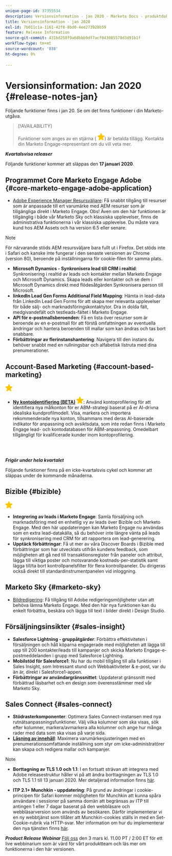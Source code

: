 ```yaml
---
unique-page-id: 37355534
description: Versionsinformation - jan 2020 - Marketo Docs - produktdokumentation
title: Versionsinformation - jan 2020
exl-id: 7b011c1a-1161-42f8-8bd0-4ee273928b59
feature: Release Information
source-git-commit: 431bd258f9a68bbb9df7acf043085578d3d91b1f
workflow-type: tm+mt
source-wordcount: '838'
ht-degree: 0%

---
```


# Versionsinformation: Jan 2020 {#release-notes-jan}

Följande funktioner finns i jan 20. Se om det finns funktioner i din Marketo-utgåva.

>[!AVAILABILITY]
>
>Funktioner som anges av en stjärna ( ![(stjärna)](assets/yellow-star.png)) är betalda tillägg. Kontakta din Marketo Engage-representant om du vill veta mer.

**_Kvartalsvisa releaser_**

Följande funktioner kommer att släppas den **17 januari 2020**.

## Programmet Core Marketo Engage Adobe {#core-marketo-engage-adobe-application}

* [Adobe Experience Manager Resursväljare](/help/marketo/product-docs/adobe-experience-cloud-integrations/importing-assets-with-adobe-experience-manager.md): Få snabbt tillgång till resurser som är anpassade till ert varumärke med AEM resurser som är tillgängliga direkt i Marketo Engage. Obs! Även om den här funktionen är tillgänglig i både vår Marketo Sky och klassiska upplevelser, finns de administrativa funktionerna i vår klassiska upplevelse. Du måste vara kund hos AEM Assets och ha version 6.5 eller senare.

>[!NOTE]
>
>För närvarande stöds AEM resursväljare bara fullt ut i Firefox. Det stöds inte i Safari och kanske inte fungerar i den senaste versionen av Chrome (version 80), beroende på inställningarna för cookie-filen för samma plats.

* **Microsoft Dynamics - Synkronisera lead till CRM i realtid**: Synkronisering i realtid av leads och kontakter mellan Marketo Engage och Microsoft Dynamics. Skapa leads eller kontakter och se dem i Microsoft Dynamics direkt med flödesåtgärden Synkronisera person till Microsoft.
* **linkedIn Lead Gen Forms Additional Field Mapping**: Hämta in lead-data från LinkedIn Lead Gen Forms för att skapa mer relevanta upplevelser för både sälj- och marknadsföringskontaktytor. Dra in dolda fält, medgivandefält och testleads-fältet i Marketo Engage.
* **API för e-postmallsberoenden**: Få en lista över resurser som är beroende av en e-postmall för att förstå omfattningen av eventuella ändringar och hantera beroenden till mallar som kan ändras och tas bort snabbare.
* **Förbättringar av flerinstanshantering**: Navigera till den instans du behöver snabbt med en rullningsbar och alfabetisk listruta med dina prenumerationer.

## Account-Based Marketing {#account-based-marketing}

![(stjärna)](assets/yellow-star.png)

* **[Ny kontoidentifiering (BETA)](https://docs.marketo.com/x/WQA6Ag) ![(stjärna)](assets/yellow-star.png)**: Använd kontoprofilering för att identifiera nya målkonton för er ABM-strategi baserat på er AI-drivna idealiska kundprofilmodell. Visa, markera och importera rekommenderade nya konton, tillsammans med deras AI-baserade indikator för anpassning och avsiktsdata, som inte redan finns i Marketo Engage lead- och kontodatabasen för ABM-anpassning. Omedelbart tillgängligt för kvalificerade kunder inom kontoprofilering.

<br> 

**_Frigör under hela kvartalet_**

Följande funktioner finns på en icke-kvartalsvis cykel och kommer att släppas under de kommande månaderna.

## Bizible {#bizible}

![(stjärna)](assets/yellow-star.png)

* **Integrering av leads i Marketo Engage**: Samla försäljning och marknadsföring med en enhetlig vy av leads över Bizible och Marketo Engage. Med den här uppdateringen kan Marketo Engage nu användas som en extra lead-datakälla, så du behöver inte längre vänta på leads för synkronisering med CRM för att rapportera om lead-generering.
* **Upptäck förbättringar**: Få ut mer av våra Discover Boards i Bizible med förbättringar som har utvecklats utifrån kundens feedback, som möjligheten att gå ned till transaktionsregister från paneler och attribut, lägga till viktiga poster och motsvarande kostnads-per-statistik samt lägga till/ta bort kontrollpanelsfilter för flera kontrollpaneler. Du dirigeras också direkt till standardinstrumentpanelen vid inloggning.

## Marketo Sky {#marketo-sky}

* [Bildredigering](https://experienceleague.adobe.com/docs/marketo/sky/design-studio/marketo-image-editor.html?lang=en#design-studio): Få tillgång till Adobe redigeringsmöjligheter utan att behöva lämna Marketo Engage. Med den här nya funktionen kan du enkelt förbättra, beskära och lägga till text i bilder direkt i Design Studio.

## Försäljningsinsikter {#sales-insight}

* **Salesforce Lightning - gruppåtgärder**: Förbättra effektiviteten i försäljningen och håll köparna engagerade med möjligheten att lägga till upp till 200 kontakter/leads till kampanjer och skicka Marketo Engage-e-postmeddelanden i grupp med Salesforce Lightning.
* **Mobilstöd för Salesforce1**: Nu har du mobil tillgång till alla funktioner i Sales Insight, som Intressant stund och Webbaktiviteter &amp; e-post, var du än är, direkt i Salesforce1-appen.
* **Förbättringar av användargränssnittet**: Uppdaterat gränssnitt med förbättrad läsbarhet och en design som överensstämmer med vår Marketo Sky.

## Sales Connect {#sales-connect}

* **Stödrasterkomponenter**: Optimera Sales Connect-instansen med nya rutnätsanpassningsfunktioner. Välj vilka kolumner som ska visas, sök efter kolumner, markera/avmarkera alla kolumner och ange hur många rader med data som ska visas på varje sida.
* **[Låsning av innehåll](/help/marketo/product-docs/marketo-sales-connect/admin/content-lockdown.md)**: Maximera varumärkesjusteringen med en prenumerationsomfattande inställning som styr om icke-administratörer kan skapa och redigera mallar och kampanjer.

>[!NOTE]
>
>* **Borttagning av TLS 1.0 och 1.1**: I en fortsatt strävan att integrera med Adobe releasestruktur håller vi på att ändra borttagningen av TLS 1.0 och TLS 1.1 till 13 januari 2020. Mer detaljerad information finns [här](https://nation.marketo.com/docs/DOC-7059-tls-10-11-deprecation-faq).
>
>* **ITP 2.1+ Munchkin - uppdatering**: På grund av ändringar i cookie-principen för Safari kommer möjligheten för Munchkin att kunna spåra användare i sessioner på samma domän att begränsas av ITP till antingen 1 eller 7 dagar baserat på den webbläsare och webbläsarversion som används av besökaren. Därför implementerar vi en ny webbtjänst som tillåter att Munchkin-cookies ställs in med en Set-Cookie-rubrik via HTTP-svar. Mer information om hur du implementerar den nya tjänsten finns [här](https://nation.marketo.com/docs/DOC-7351).

**_Product Release Webinar_** [Följ oss](https://engage.marketo.com/Jan_Feb_20_Release_Webinar_Registration.html) den 3 mars kl. 11.00 PT / 2:00 ET för ett live webbinarium som är värd för vårt produktteam och läs mer om funktionerna i den här versionen.
